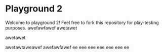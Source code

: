 # Playground 2


Welcome to playground 2! Feel free to fork this repository for play-testing purposes.
awefawfawef
awetawet

awetawet

awetawtaweawef
awefawfawef
ee
eee
eee
eee
eee
eee
ee